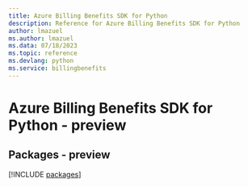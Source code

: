 ```yaml
---
title: Azure Billing Benefits SDK for Python
description: Reference for Azure Billing Benefits SDK for Python
author: lmazuel
ms.author: lmazuel
ms.data: 07/18/2023
ms.topic: reference
ms.devlang: python
ms.service: billingbenefits
---
```

# Azure Billing Benefits SDK for Python - preview
## Packages - preview
[!INCLUDE [packages](billing-benefits-index.md)]